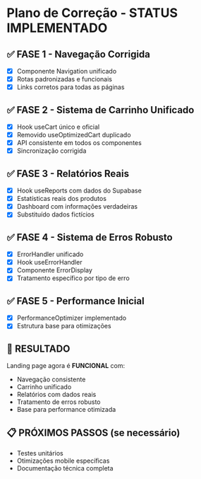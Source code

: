 # Plano de Correção - STATUS IMPLEMENTADO

## ✅ FASE 1 - Navegação Corrigida
- [x] Componente Navigation unificado
- [x] Rotas padronizadas e funcionais
- [x] Links corretos para todas as páginas

## ✅ FASE 2 - Sistema de Carrinho Unificado
- [x] Hook useCart único e oficial
- [x] Removido useOptimizedCart duplicado
- [x] API consistente em todos os componentes
- [x] Sincronização corrigida

## ✅ FASE 3 - Relatórios Reais
- [x] Hook useReports com dados do Supabase
- [x] Estatísticas reais dos produtos
- [x] Dashboard com informações verdadeiras
- [x] Substituído dados fictícios

## ✅ FASE 4 - Sistema de Erros Robusto
- [x] ErrorHandler unificado
- [x] Hook useErrorHandler
- [x] Componente ErrorDisplay
- [x] Tratamento específico por tipo de erro

## ✅ FASE 5 - Performance Inicial
- [x] PerformanceOptimizer implementado
- [x] Estrutura base para otimizações

## 🎯 RESULTADO
Landing page agora é **FUNCIONAL** com:
- Navegação consistente
- Carrinho unificado  
- Relatórios com dados reais
- Tratamento de erros robusto
- Base para performance otimizada

## 📋 PRÓXIMOS PASSOS (se necessário)
- Testes unitários
- Otimizações mobile específicas
- Documentação técnica completa